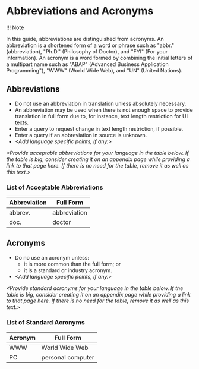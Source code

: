 # Abbreviations and Acronyms

!!! Note

In this guide, abbreviations are distinguished from acronyms. An abbreviation is a shortened form of a word or phrase such as "abbr." (abbreviation), "Ph.D." (Philosophy of Doctor), and "FYI" (For your information). An acronym is a word formed by combining the initial letters of a multipart name such as "ABAP" (Advanced Business Application Programming"), "WWW" (World Wide Web), and "UN" (United Nations).
 
## Abbreviations

* Do not use an abbreviation in translation unless absolutely necessary.
* An abbreviation may be used when there is not enough space to provide translation in full form due to, for instance, text length restriction for UI texts.
* Enter a query to request change in text length restriction, if possible.
* Enter a query if an abbreviation in source is unknown.
* _<Add language specific points, if any.>_

_<Provide acceptable abbreviations for your language in the table below. If the table is big, consider creating it on an appendix page while providing a link to that page here. If there is no need for the table, remove it as well as this text.>_

### List of Acceptable Abbreviations

Abbreviation | Full Form
------------ | -----------
abbrev. | abbreviation
doc. | doctor

## Acronyms

* Do no use an acronym unless:
   * it is more common than the full form; or
   * it is a standard or industry acronym.
* _<Add language specific points, if any.>_

_<Provide standard acronyms for your language in the table below. If the table is big, consider creating it on an appendix page while providing a link to that page here. If there is no need for the table, remove it as well as this text.>_

### List of Standard Acronyms

Acronym | Full Form
------- | -----------
WWW     | World Wide Web
PC      | personal computer          
